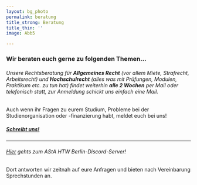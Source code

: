 ```yaml
---
layout: bg_photo
permalink: beratung
title_strong: Beratung
title_thin: ''
image: Abb5

---
```

### Wir beraten euch gerne zu folgenden Themen...

###### Unsere Rechtsberatung für **Allgemeines Recht** (vor allem Miete, Strafrecht, Arbeitsrecht) und **Hochschulrecht** (alles was mit Prüfungen, Modulen, Praktikum etc. zu tun hat) findet weiterhin **alle 2 Wochen** per Mail oder telefonisch statt, zur Anmeldung schickt uns einfach eine Mail.

Auch wenn ihr Fragen zu eurem Studium, Probleme bei der Studienorganisation oder -finanzierung habt, meldet euch bei uns!

##### [Schreibt uns!](mailto:asta.htw.students@gmail.com)

***

###### [Hier](https://discord.com/invite/B695Bgn) gehts zum AStA HTW Berlin-Discord-Server!

Dort antworten wir zeitnah auf eure Anfragen und bieten nach Vereinbarung Sprechstunden an.